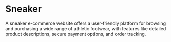 # Sneaker
A sneaker e-commerce website offers a user-friendly platform for browsing and purchasing a wide range of athletic footwear, with features like detailed product descriptions, secure payment options, and order tracking. 
